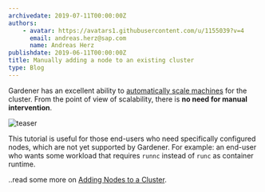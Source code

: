 ```yaml
---
archivedate: 2019-07-11T00:00:00Z
authors:
    - avatar: https://avatars1.githubusercontent.com/u/1155039?v=4
      email: andreas.herz@sap.com
      name: Andreas Herz
publishdate: 2019-06-11T00:00:00Z
title: Manually adding a node to an existing cluster
type: Blog
---
```


Gardener has an excellent ability to [automatically scale machines](https://github.com/components/mcm/) for the cluster. From the point of view 
of scalability, there is **no need for manual intervention**. 

![teaser](https://github.com/gardener/documentation/raw/master/website/blog/2019_week_06/teaser.svg)

This tutorial is useful for those end-users who need specifically configured nodes, which are not yet supported 
by Gardener. For example: an end-user who wants some workload that requires `runnc` instead of `runc` as container 
runtime.


..read some more on [Adding Nodes to a Cluster](https://github.com/gardener/documentation/blob/master/website/documentation/guides/install_gardener/add-node-to-cluster/_index.md).


